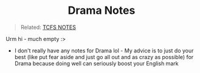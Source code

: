 <h1 align="center"><b> Drama Notes </b></h1>

> Related: [TCFS NOTES](/tcfs-notes/README.md)

Urm hi - much empty :>

* I don't really have any notes for Drama lol - My advice is to just do your best (like put fear aside and just go all out and as crazy as possible) for Drama because doing well can seriously boost your English mark